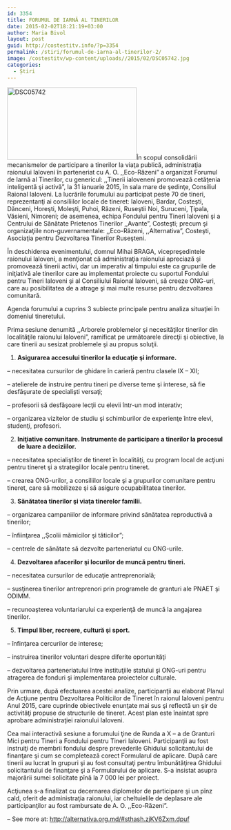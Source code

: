 ```yaml
---
id: 3354
title: FORUMUL DE IARNĂ AL TINERILOR
date: 2015-02-02T18:21:19+03:00
author: Maria Bivol
layout: post
guid: http://costestitv.info/?p=3354
permalink: /stiri/forumul-de-iarna-al-tinerilor-2/
image: /costestitv/wp-content/uploads//2015/02/DSC05742.jpg
categories:
  - Știri
---
```

[<img class="alignleft size-medium wp-image-3355" src="/costestitv/wp-content/uploads//2015/02/DSC05742-300x168.jpg" alt="DSC05742" width="300" height="168" srcset="/costestitv/wp-content/uploads//2015/02/DSC05742-300x168.jpg 300w, /costestitv/wp-content/uploads//2015/02/DSC05742.jpg 972w" sizes="(max-width: 300px) 100vw, 300px" />](/costestitv/wp-content/uploads//2015/02/DSC05742.jpg)În scopul consolidării mecanismelor de participare a tinerilor la viaţa publică, administraţia raionului Ialoveni în parteneriat cu A. O. ,,Eco-Răzeni” a organizat Forumul de Iarnă al Tinerilor, cu genericul: ,,Tinerii ialoveneni promovează cetăţenia inteligentă şi activă”, la 31 ianuarie 2015, în sala mare de şedinţe, Consiliul Raional Ialoveni. La lucrările forumului au participat peste 70 de tineri, reprezentanţi ai consiliilor locale de tineret: Ialoveni, Bardar, Costeşti, Dănceni, Horeşti, Moleşti, Puhoi, Răzeni, Ruseştii Noi, Suruceni, Ţipala, Văsieni, Nimoreni; de asemenea, echipa Fondului pentru Tineri Ialoveni şi a Centrului de Sănătate Prietenos Tinerilor ,,Avante”, Costeşti; precum şi organizaţiile non-guvernamentale: ,,Eco-Răzeni, ,,Alternativa”, Costeşti, Asociaţia pentru Dezvoltarea Tinerilor Ruseşteni.

În deschiderea evenimentului, domnul Mihai BRAGA, vicepreşedintele raionului Ialoveni, a menţionat că administraţia raionului apreciază şi promovează tinerii activi, dar un imperativ al timpului este ca grupurile de iniţiativă ale tinerilor care au implementat proiecte cu suportul Fondului pentru Tineri Ialoveni şi al Consiliului Raional Ialoveni, să creeze ONG-uri, care au posibilitatea de a atrage şi mai multe resurse pentru dezvoltarea comunitară.

Agenda forumului a cuprins 3 subiecte principale pentru analiza situaţiei în domeniul tineretului.

Prima sesiune denumită ,,Arborele problemelor şi necesităţilor tinerilor din localităţile raionului Ialoveni”, ramificat pe următoarele direcţii şi obiective, la care tinerii au sesizat problemele şi au propus soluţii.

  1. **Asigurarea accesului tinerilor la educaţie şi informare.**

– necesitatea cursurilor de ghidare în carieră pentru clasele IX – XII;

– atelierele de instruire pentru tineri pe diverse teme şi interese, să fie desfăşurate de specialişti versaţi;

– profesorii să desfăşoare lecţii cu elevii într-un mod interativ;

– organizarea vizitelor de studiu şi schimburilor de experienţe între elevi, studenţi, profesori.

<ol start="2">
  <li>
    <strong>Iniţiative comunitare. Instrumente de participare a tinerilor la procesul de luare a deciziilor.</strong>
  </li>
</ol>

– necesitatea specialiştilor de tineret în localităţi, cu program local de acţiuni pentru tineret şi a strategiilor locale pentru tineret.

– crearea ONG-urilor, a consiliilor locale şi a grupurilor comunitare pentru tineret, care să mobilizeze şi să asigure ocupabilitatea tinerilor.

<ol start="3">
  <li>
    <strong>Sănătatea tinerilor şi viaţa tinerelor familii.</strong>
  </li>
</ol>

– organizarea campaniilor de informare privind sănătatea reproductivă a tinerilor;

– înfiinţarea ,,Şcolii mămicilor şi tăticilor”;

– centrele de sănătate să dezvolte parteneriatul cu ONG-urile.

<ol start="4">
  <li>
    <strong>Dezvoltarea afacerilor şi locurilor de muncă pentru tineri.</strong>
  </li>
</ol>

– necesitatea cursurilor de educaţie antreprenorială;

– susţinerea tinerilor antreprenori prin programele de granturi ale PNAET şi ODIMM.

– recunoaşterea voluntariarului ca experienţă de muncă la angajarea tinerilor.

<ol start="5">
  <li>
    <strong>Timpul liber, recreere, cultură şi sport.</strong>
  </li>
</ol>

– înfinţarea cercurilor de interese;

– instruirea tinerilor voluntari despre diferite oportunităţi

– dezvoltarea parteneriatului între instituţiile statului şi ONG-uri pentru atragerea de fonduri şi implementarea proiectelor culturale.

Prin urmare, după efectuarea acestei analize, participanţii au elaborat Planul de Acţiune pentru Dezvoltarea Politicilor de Tineret în raionul Ialoveni pentru Anul 2015, care cuprinde obiectivele enunţate mai sus şi reflectă un şir de activităţi propuse de structurile de tineret. Acest plan este înaintat spre aprobare administraţiei raionului Ialoveni.

Cea mai interactivă sesiune a forumului ţine de Runda a X – a de Granturi Mici pentru Tineri a Fondului pentru Tineri Ialoveni. Participanţii au fost instruiţi de membrii fondului despre prevederile Ghidului solicitantului de finanţare şi cum se completează corect Formularul de aplicare. După care tinerii au lucrat în grupuri şi au fost consultaţi pentru îmbunătăţirea Ghidului solicitantului de finanţare şi a Formularului de aplicare. S-a insistat asupra majorării sumei solicitate pînă la 7 000 lei per proiect.

Acţiunea s-a finalizat cu decernarea diplomelor de participare şi un pînz cald, oferit de administraţia raionului, iar cheltuielile de deplasare ale participanţilor au fost rambursate de A. O. ,,Eco-Răzeni”.

&#8211; See more at: http://alternativa.org.md/#sthash.zjKV6Zxm.dpuf